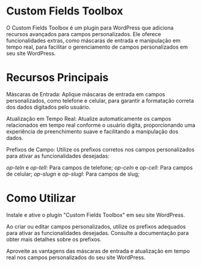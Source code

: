 # Custom Fields Toolbox
O Custom Fields Toolbox é um plugin para WordPress que adiciona recursos avançados para campos personalizados. Ele oferece funcionalidades extras, como máscaras de entrada e manipulação em tempo real, para facilitar o gerenciamento de campos personalizados em seu site WordPress.

# Recursos Principais
Máscaras de Entrada: Aplique máscaras de entrada em campos personalizados, como telefone e celular, para garantir a formatação correta dos dados digitados pelo usuário.

Atualização em Tempo Real: Atualize automaticamente os campos relacionados em tempo real conforme o usuário digita, proporcionando uma experiência de preenchimento suave e facilitando a manipulação dos dados.

Prefixos de Campo: Utilize os prefixos corretos nos campos personalizados para ativar as funcionalidades desejadas:

_op-teln_ e _op-tell_: Para campos de telefone;
_op-celn_ e _op-cell_: Para campos de celular;
_op-slugn_ e _op-slugl_: Para campos de slug;

# Como Utilizar
Instale e ative o plugin "Custom Fields Toolbox" em seu site WordPress.

Ao criar ou editar campos personalizados, utilize os prefixos adequados para ativar as funcionalidades desejadas. Consulte a documentação para obter mais detalhes sobre os prefixos.

Aproveite as vantagens das máscaras de entrada e atualização em tempo real nos campos personalizados do seu site WordPress.
